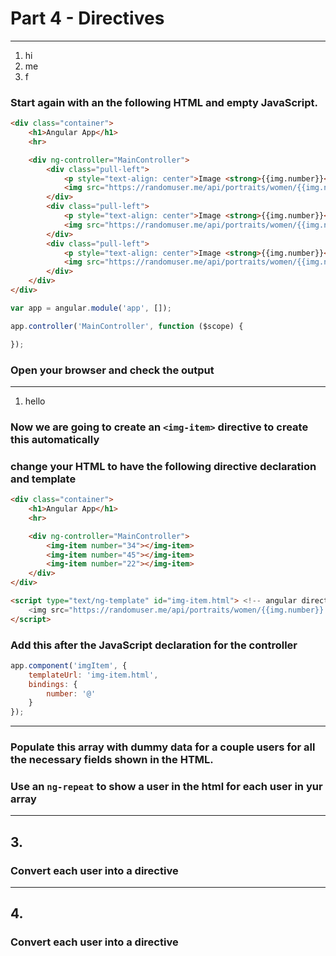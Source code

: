 # Part 4 - Directives
---
1. hi
1. me
1. f
### Start again with an the following HTML and empty JavaScript.

```html
<div class="container">
    <h1>Angular App</h1>
    <hr>

    <div ng-controller="MainController">
        <div class="pull-left">
            <p style="text-align: center">Image <strong>{{img.number}}</strong></p>
            <img src="https://randomuser.me/api/portraits/women/{{img.number}}.jpg" class="img-thumbnail">
        </div>
        <div class="pull-left">
            <p style="text-align: center">Image <strong>{{img.number}}</strong></p>
            <img src="https://randomuser.me/api/portraits/women/{{img.number}}.jpg" class="img-thumbnail">
        </div>
        <div class="pull-left">
            <p style="text-align: center">Image <strong>{{img.number}}</strong></p>
            <img src="https://randomuser.me/api/portraits/women/{{img.number}}.jpg" class="img-thumbnail">
        </div>
    </div>
</div>
```

```javascript
var app = angular.module('app', []);

app.controller('MainController', function ($scope) {

});
```

### Open your browser and check the output
---
1. hello

### Now we are going to create an `<img-item>` directive to create this automatically 
### change your HTML to have the following directive declaration and template
```html
<div class="container">
    <h1>Angular App</h1>
    <hr>

    <div ng-controller="MainController">
        <img-item number="34"></img-item>
        <img-item number="45"></img-item>
        <img-item number="22"></img-item>
    </div>
</div>

<script type="text/ng-template" id="img-item.html"> <!-- angular directive template -->
    <img src="https://randomuser.me/api/portraits/women/{{img.number}}.jpg" class="img-thumbnail">
</script>
```

### Add this after the JavaScript declaration for the controller
```javascript
app.component('imgItem', {
    templateUrl: 'img-item.html',
    bindings: {
        number: '@'
    }
});
```

---
### Populate this array with dummy data for a couple users for all the necessary fields shown in the HTML.
### Use an `ng-repeat` to show a user in the html for each user in yur array
---
## 3.
### Convert each user into a directive
---
## 4.
### Convert each user into a directive

